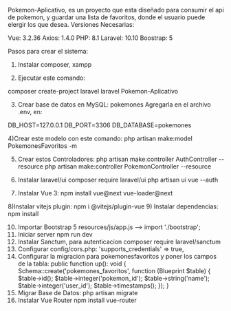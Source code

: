 Pokemon-Aplicativo, es un proyecto que esta diseñado para consumir el api de pokemon, y guardar una lista de favoritos, donde el usuario puede elergir los que desea.
Versiones Necesarias:

  Vue: 3.2.36
  Axios: 1.4.0
  PHP: 8.1
  Laravel: 10.10
  Boostrap: 5

Pasos para crear el sistema:

1) Instalar composer, xampp

2) Ejecutar este comando: 

composer create-project laravel laravel Pokemon-Aplicativo

3) Crear base de datos en MySQL: pokemones
Agregarla  en el archivo .env, en:

DB_HOST=127.0.0.1
DB_PORT=3306
DB_DATABASE=pokemones
 

4)Crear este modelo con este comando:
php artisan make:model PokemonesFavoritos -m 

5) Crear estos Controladores:
php artisan make:controller AuthController --resource
php artisan make:controller PokemonController --resource

6) Instalar laravel/ui
composer require laravel/ui
php artisan ui vue --auth

7) Instalar Vue 3: 
npm install vue@next vue-loader@next

8)Instalar vitejs plugin:
npm i @vitejs/plugin-vue
9) Instalar dependencias:
npm install

10) Importar Bootstrap 5
resources/js/app.js -->  import './bootstrap';
11) Iniciar server
npm run dev
12) Instalar Sanctum, para autenticacion
composer require laravel/sanctum
13) Configurar config/cors.php:
'supports_credentials' => true,
14) Configurar la migracion para pokemonesfavoritos y poner los campos de la tabla:
 public function up(): void
    {
        Schema::create('pokemones_favoritos', function (Blueprint $table) {
            $table->id();
            $table->integer('pokemon_id');
            $table->string('name');
            $table->integer('user_id');
            $table->timestamps();
        });
    }
15) Migrar Base de Datos:
php artisan migrate
16) Instalar Vue Router
npm install vue-router




 

 
